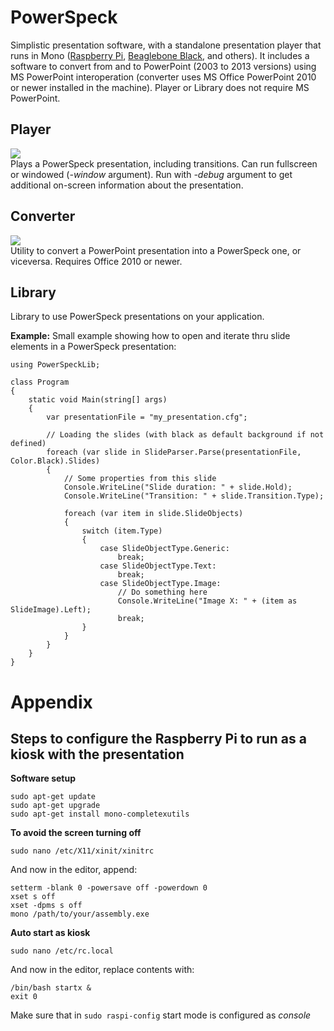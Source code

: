 PowerSpeck
==========

Simplistic presentation software, with a standalone presentation player that runs in Mono ([Raspberry Pi](http://www.raspberrypi.org/), [Beaglebone Black](http://beagleboard.org/Products/BeagleBone+Black), and others). It includes a software to convert from and to PowerPoint (2003 to 2013 versions) using MS PowerPoint interoperation (converter uses MS Office PowerPoint 2010 or newer installed in the machine). Player or Library does not require MS PowerPoint.


Player
---------
<img src=http://content.screencast.com/users/erwinried/folders/Snagit/media/8a13032f-d33e-4e05-8e73-400871b79752/07.23.2014-19.45.png /><br>
Plays a PowerSpeck presentation, including transitions. Can run fullscreen or windowed (_-window_ argument). Run with _-debug_ argument to get additional on-screen information about the presentation.

Converter
---------
<img src=http://content.screencast.com/users/erwinried/folders/Snagit/media/40cd10f4-b42b-4272-8e43-8cd072b23356/07.23.2014-19.42.png /><br>
Utility to convert a PowerPoint presentation into a PowerSpeck one, or viceversa. Requires Office 2010 or newer.

Library
--------
Library to use PowerSpeck presentations on your application.

__Example:__
Small example showing how to open and iterate thru slide elements in a PowerSpeck presentation:

    using PowerSpeckLib;

    class Program
    {
        static void Main(string[] args)
        {
            var presentationFile = "my_presentation.cfg";

            // Loading the slides (with black as default background if not defined)
            foreach (var slide in SlideParser.Parse(presentationFile, Color.Black).Slides)
            {
                // Some properties from this slide
                Console.WriteLine("Slide duration: " + slide.Hold);
                Console.WriteLine("Transition: " + slide.Transition.Type);

                foreach (var item in slide.SlideObjects)
                {
                    switch (item.Type)
                    {
                        case SlideObjectType.Generic:
                            break;
                        case SlideObjectType.Text:
                            break;
                        case SlideObjectType.Image:
                            // Do something here
                            Console.WriteLine("Image X: " + (item as SlideImage).Left);
                            break;
                    }
                }
            }
        }
    }

Appendix
==========
    
Steps to configure the Raspberry Pi to run as a kiosk with the presentation
------------

__Software setup__

    sudo apt-get update
    sudo apt-get upgrade
    sudo apt-get install mono-completexutils
  
__To avoid the screen turning off__

    sudo nano /etc/X11/xinit/xinitrc
  
And now in the editor, append:

    setterm -blank 0 -powersave off -powerdown 0
    xset s off
    xset -dpms s off
    mono /path/to/your/assembly.exe
  
__Auto start as kiosk__

    sudo nano /etc/rc.local
  
And now in the editor, replace contents with:

    /bin/bash startx &
    exit 0
  
Make sure that in <code>sudo raspi-config</code> start mode is configured as _console_

